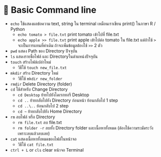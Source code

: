 # 🐣 Basic Command line 
- `echo` ใช้แสดงผลข้อความ text, string ใน terminal เหมือนเราเขียน print() ในภาษา R / Python
  - `echo tomato > file.txt` print tomato เข้าไปที่ file.txt
  - `echo apple >> file.txt` print apple เข้าไปต่อ tomato ใน file.txt แต่ถ้าใช้ `>` จะเป็นการแทนที่ค่าเดิม ถ้าจะเพิ่มข้อมูลต้องใช้ `>>` 2 ตัว 
- `pwd` แสดง Path ของ Directory ปัจจุบัน 
- `ls` แสดงรายชื่อไฟล์ และ Directoryในตำแหน่งปัจจุบัน
- `touch` สร้างไฟล์เปล่าใหม่
  - วิธีใช้ `touch new_file.txt`
- `mkdir` สร้าง Directory ใหม่
  - วิธีใช้ `mkdir new_folder`
- `rmdir` Delete Directory (folder)
- `cd` ใช้สำหรับ Change Directory 
  - `cd Desktop` ย้ายไปยังไดเรกทอรี Desktop
  - `cd ..` ย้ายกลับไปยัง Directory ก่อนหน้า ย้อนกลับไป 1 step
  - `cd ..\..`  ย้อนกลับไป 2 step
  - `cd ~` ย้ายกลับไปยัง Home Directory
- `rm` ลบไฟล์ หรือ Directory 
  - `rm file.txt` ลบ file.txt
  - `rm folder -r` ลบทั้ง Directory folder และเนื้อหาทั้งหมด (ต้องใช้ความระมัดระวังเพราะลบแล้วลบเลย)
- `cat` แสดงเนื้อหาทั้งหมดของไฟล์ในหน้าจอ 
  - วิธีใช้ `cat file.txt` 
- `ctrl + L` or `cls`  clear หน้าจอ Terminal 
